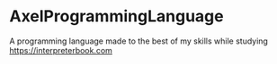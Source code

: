 # AxelProgrammingLanguage

A programming language made to the best of my skills while studying https://interpreterbook.com
